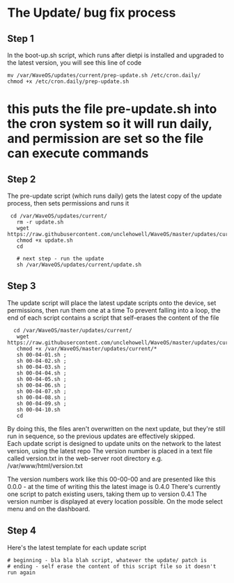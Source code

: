 
# The Update/ bug fix process

## Step 1

In the boot-up.sh script, which runs after dietpi is installed and upgraded to the latest version, you will see this line of code

```
mv /var/WaveOS/updates/current/prep-update.sh /etc/cron.daily/
chmod +x /etc/cron.daily/prep-update.sh
```

# this puts the file pre-update.sh into the cron system so it will run daily, and permission are set so the file can execute commands

## Step 2

The pre-update script (which runs daily) gets the latest copy of the update process, then sets permissions and runs it 

```
 cd /var/WaveOS/updates/current/
   rm -r update.sh
   wget https://raw.githubusercontent.com/unclehowell/WaveOS/master/updates/current/update.sh
   chmod +x update.sh
   cd
   
   # next step - run the update
   sh /var/WaveOS/updates/current/update.sh
```

## Step 3

The update script will place the latest update scripts onto the device, set permissions, then run them one at a time
To prevent falling into a loop, the end of each script contains a script that self-erases the content of the file

```
  cd /var/WaveOS/master/updates/current/
   wget https://raw.githubusercontent.com/unclehowell/WaveOS/master/updates/current/*
   chmod +x /var/WaveOS/master/updates/current/*
   sh 00-04-01.sh ;
   sh 00-04-02.sh ;
   sh 00-04-03.sh ;
   sh 00-04-04.sh ;
   sh 00-04-05.sh ;
   sh 00-04-06.sh ;
   sh 00-04-07.sh ;
   sh 00-04-08.sh ;
   sh 00-04-09.sh ;
   sh 00-04-10.sh
   cd 
```

By doing this, the files aren't overwritten on the next update, but they're still run in sequence, so the previous updates are effectively skipped.  
Each update script is designed to update units on the network to the latest version, using the latest repo
The version number is placed in a text file called version.txt in the web-server root directory e.g. /var/www/html/version.txt

The version numbers work like this 00-00-00 and are presented like this 0.0.0 - at the time of writing this the latest image is 0.4.0
There's currently one script to patch existing users, taking them up to version 0.4.1
The version number is displayed at every location possible. On the mode select menu and on the dashboard. 
 
## Step 4

Here's the latest template for each update script

```
# beginning - bla bla blah script, whatever the update/ patch is
# ending - self erase the content of this script file so it doesn't run again

```
